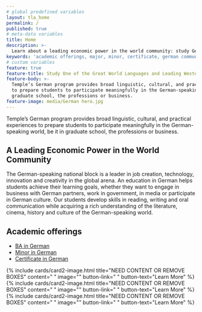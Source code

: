 ```yaml
---
# global predefined variables
layout: tla_home
permalink: /
published: true
# meta-data variables
title: Home
description: >-
  Learn about a leading economic power in the world community: study German at Temple University in the College of Liberal Arts.
keywords: 'academic offerings, major, minor, certificate, german communication'
# custom variables
feature: true
feature-title: Study One of the Great World Languages and Leading Western Cultures
feature-body: >-
  Temple’s German program provides broad linguistic, cultural, and practical experiences
  to prepare students to participate meaningfully in the German-speaking world, be it in
  graduate school, the professions or business.
feature-image: media/German hero.jpg
---
```

Temple’s German program provides broad linguistic, cultural, and practical experiences to prepare students to participate meaningfully in the German-speaking world, be it in graduate school, the professions or business.

## A Leading Economic Power in the World Community
The German-speaking national block is a leader in job creation, technology, innovation and creativity in the global arena. An education in German helps students achieve their learning goals, whether they want to engage in business with German partners, work in government, in media or participate in German culture. Our students develop skills in reading, writing and oral communication while acquiring a rich understanding of the literature, cinema, history and culture of the German-speaking world.

## Academic offerings

 - [BA in German](http://bulletin.temple.edu/undergraduate/liberal-arts/german/ba-german/)
 - [Minor in German](http://bulletin.temple.edu/undergraduate/liberal-arts/german/minor-german/)
 - [Certificate in German](http://bulletin.temple.edu/undergraduate/liberal-arts/german/certificate-german/)

<div class="row row-wide">
  <div class="col m12 l4">{% include cards/card2-image.html
    title="NEED CONTENT OR REMOVE BOXES"
    content=" "
    image=""
    button-link=" "
    button-text="Learn More" %}
  </div>
  <div class="row row-wide">
    <div class="col m12 l4">{% include cards/card2-image.html
      title="NEED CONTENT OR REMOVE BOXES"
      content=" "
      image=""
      button-link=" "
      button-text="Learn More" %}
    </div>
    <div class="row row-wide">
      <div class="col m12 l4">{% include cards/card2-image.html
        title="NEED CONTENT OR REMOVE BOXES"
        content=" "
        image=""
        button-link=" "
        button-text="Learn More" %}
      </div>
</div>
